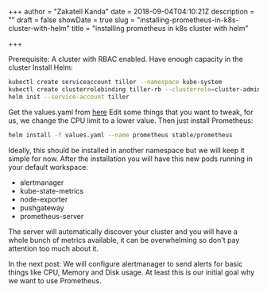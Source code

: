 +++
author = "Zakatell Kanda"
date = 2018-09-04T04:10:21Z
description = ""
draft = false
showDate = true
slug = "installing-prometheus-in-k8s-cluster-with-helm"
title = "installing prometheus in k8s cluster with helm"

+++

Prerequisite:
A cluster with RBAC enabled.
Have enough capacity in the cluster
Install Helm:

```sh
kubectl create serviceaccount tiller --namespace kube-system
kubectl create clusterrolebinding tiller-rb --clusterrole=cluster-admin --serviceaccount=kube-system:tiller
helm init --service-account tiller
```

Get the values.yaml from [here](https://github.com/helm/charts/blob/master/stable/prometheus/values.yaml)
Edit some things that you want to tweak, for us, we change the CPU limit to a lower value.
Then just install Prometheus:

```sh
helm install -f values.yaml --name prometheus stable/prometheus
```

Ideally, this should be installed in another namespace but we will keep it simple for now. After the installation you will have this new pods running in your default workspace:

- alertmanager
- kube-state-metrics
- node-exporter
- pushgateway
- prometheus-server

The server will automatically discover your cluster and you will have a whole bunch of metrics available, it can be overwhelming so don't pay attention too much about it.

In the next post: We will configure alertmanager to send alerts for basic things like CPU, Memory and Disk usage. At least this is our initial goal why we want to use Prometheus.